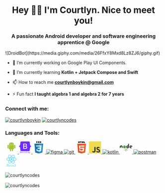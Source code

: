 <h1 align="center">Hey 👋🏾 I'm Courtlyn. Nice to meet you!</h1>
<h3 align="center">A passionate Android developer and software engineering apprentice @ Google</h3>
![DroidBot](https://media.giphy.com/media/26FfxY8Mxd8Lz8ZJ6/giphy.gif)

- 🔭 I’m currently working on Google Play UI Components.

- 🌱 I’m currently learning **Kotlin + Jetpack Compose and Swift**

- 📫 How to reach me **courtlynboykin@gmail.com**

- ⚡ Fun fact **I taught algebra 1 and algebra 2 for 7 years**

<h3 align="left">Connect with me:</h3>
<p align="left">
<a href="https://linkedin.com/in/courtlynboykin" target="blank"><img align="center" src="https://raw.githubusercontent.com/rahuldkjain/github-profile-readme-generator/master/src/images/icons/Social/linked-in-alt.svg" alt="courtlynboykin" height="30" width="40" /></a>
<a href="https://twitter.com/courtlyncodes" target="blank"><img align="center" src="https://raw.githubusercontent.com/rahuldkjain/github-profile-readme-generator/master/src/images/icons/Social/twitter.svg" alt="courtlyncodes" height="30" width="40" /></a>
</p>

<h3 align="left">Languages and Tools:</h3>
<p align="left"> <a href="https://developer.android.com" target="_blank" rel="noreferrer"> <img src="https://raw.githubusercontent.com/devicons/devicon/master/icons/android/android-original-wordmark.svg" alt="android" width="40" height="40"/> </a> <a href="https://getbootstrap.com" target="_blank" rel="noreferrer"> <img src="https://raw.githubusercontent.com/devicons/devicon/master/icons/bootstrap/bootstrap-plain-wordmark.svg" alt="bootstrap" width="40" height="40"/> </a> <a href="https://www.w3schools.com/css/" target="_blank" rel="noreferrer"> <img src="https://raw.githubusercontent.com/devicons/devicon/master/icons/css3/css3-original-wordmark.svg" alt="css3" width="40" height="40"/> </a> <a href="https://www.figma.com/" target="_blank" rel="noreferrer"> <img src="https://www.vectorlogo.zone/logos/figma/figma-icon.svg" alt="figma" width="40" height="40"/> </a> <a href="https://git-scm.com/" target="_blank" rel="noreferrer"> <img src="https://www.vectorlogo.zone/logos/git-scm/git-scm-icon.svg" alt="git" width="40" height="40"/> </a> <a href="https://www.w3.org/html/" target="_blank" rel="noreferrer"> <img src="https://raw.githubusercontent.com/devicons/devicon/master/icons/html5/html5-original-wordmark.svg" alt="html5" width="40" height="40"/> </a> <a href="https://developer.mozilla.org/en-US/docs/Web/JavaScript" target="_blank" rel="noreferrer"> <img src="https://raw.githubusercontent.com/devicons/devicon/master/icons/javascript/javascript-original.svg" alt="javascript" width="40" height="40"/> </a> <a href="https://kotlinlang.org" target="_blank" rel="noreferrer"> <img src="https://www.vectorlogo.zone/logos/kotlinlang/kotlinlang-icon.svg" alt="kotlin" width="40" height="40"/> </a> <a href="https://nodejs.org" target="_blank" rel="noreferrer"> <img src="https://raw.githubusercontent.com/devicons/devicon/master/icons/nodejs/nodejs-original-wordmark.svg" alt="nodejs" width="40" height="40"/> </a> <a href="https://postman.com" target="_blank" rel="noreferrer"> <img src="https://www.vectorlogo.zone/logos/getpostman/getpostman-icon.svg" alt="postman" width="40" height="40"/> </a> <a href="https://reactjs.org/" target="_blank" rel="noreferrer"> <img src="https://raw.githubusercontent.com/devicons/devicon/master/icons/react/react-original-wordmark.svg" alt="react" width="40" height="40"/> </a> </p>

<p><img align="center" src="https://github-readme-stats.vercel.app/api/top-langs?username=courtlyncodes&show_icons=true&theme=dark&bg_color=ffffff&locale=en&layout=compact" alt="courtlyncodes" /></p>

<p><img align="center" src="https://github-readme-streak-stats.herokuapp.com/?user=courtlyncodes&" alt="courtlyncodes" /></p>
<!---
courtlyncodes/courtlyncodes is a ✨ special ✨ repository because its `README.md` (this file) appears on your GitHub profile.
You can click the Preview link to take a look at your changes.
--->
